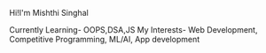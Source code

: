 Hi!I'm Mishthi Singhal

Currently Learning- OOPS,DSA,JS
My Interests- Web Development, Competitive Programming, ML/AI, App development

